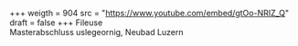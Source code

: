 ﻿+++
weigth = 904
src = "https://www.youtube.com/embed/gtOo-NRIZ_Q"
draft = false
+++
Fileuse<br>Masterabschluss uslegeornig, Neubad Luzern
